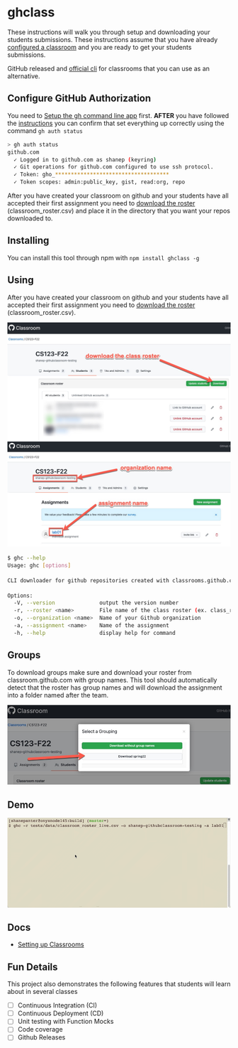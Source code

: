 # ghclass

These instructions will walk you through setup and downloading your students submissions.
These instructions assume that you have already [configured a classroom](https://shanepanter.com/teaching/github-classroom-setup.html) and you are ready to get your students submissions.

GitHub released and [official cli](https://github.com/github/gh-classroom) for classrooms that you can use as an alternative.

## Configure GitHub Authorization

You need to [Setup the gh command line app](https://shanepanter.com/cs155/configure-github.html) first. **AFTER** you have followed the [instructions](https://shanepanter.com/cs155/configure-github.html) you can confirm that set everything up correctly using the command `gh auth status`

```bash
> gh auth status
github.com
  ✓ Logged in to github.com as shanep (keyring)
  ✓ Git operations for github.com configured to use ssh protocol.
  ✓ Token: gho_************************************
  ✓ Token scopes: admin:public_key, gist, read:org, repo
```

After you have created your classroom on github and your students have all
accepted their first assignment you need to [download the
roster](https://docs.github.com/en/education/manage-coursework-with-github-classroom/teach-with-github-classroom/manage-classrooms#about-classroom-rosters)
(classroom_roster.csv) and place it in the directory that you want your repos
downloaded to.

## Installing

You can install this tool through npm with `npm install ghclass -g`

## Using

After you have created your classroom on github and your students have all accepted their
first assignment you need to [download the roster](https://docs.github.com/en/education/manage-coursework-with-github-classroom/teach-with-github-classroom/manage-classrooms#about-classroom-rosters) (classroom_roster.csv).

![class roster image](img/class-roster.jpg)
![assignment and org](img/assignment-org.jpg)

``` bash
$ ghc --help
Usage: ghc [options]

CLI downloader for github repositories created with classrooms.github.com

Options:
  -V, --version              output the version number
  -r, --roster <name>        File name of the class roster (ex. class_roster.csv)
  -o, --organization <name>  Name of your Github organization
  -a, --assignment <name>    Name of the assignment
  -h, --help                 display help for command
```

## Groups

To download groups make sure and download your roster from classroom.github.com with group names.
This tool should automatically detect that the roster has group names and will download the
assignment into a folder named after the team.

![group names](img/group-names.jpg)

## Demo

![demo](img/demo.gif)

## Docs

- [Setting up Classrooms](https://shanepanter.com/teaching/github-classroom-instructor.html)

## Fun Details

This project also demonstrates the following features that students will learn about in several classes

- [ ] Continuous Integration (CI)
- [ ] Continuous Deployment (CD)
- [ ] Unit testing with Function Mocks
- [ ] Code coverage
- [ ] Github Releases
